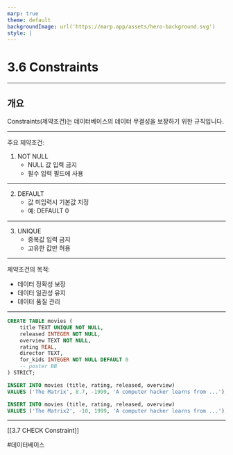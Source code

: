 ```yaml
---
marp: true
theme: default
backgroundImage: url('https://marp.app/assets/hero-background.svg')
style: |
---
```


# 3.6 Constraints

---

## 개요

Constraints(제약조건)는 데이터베이스의 데이터 무결성을 보장하기 위한 규칙입니다.

---

주요 제약조건:

1. NOT NULL
   - NULL 값 입력 금지
   - 필수 입력 필드에 사용

---

2. DEFAULT
   - 값 미입력시 기본값 지정
   - 예: DEFAULT 0

---

3. UNIQUE
   - 중복값 입력 금지
   - 고유한 값만 허용

---

제약조건의 목적:

- 데이터 정확성 보장
- 데이터 일관성 유지
- 데이터 품질 관리

---

```sql
CREATE TABLE movies (
    title TEXT UNIQUE NOT NULL,
    released INTEGER NOT NULL,
    overview TEXT NOT NULL,
    rating REAL,
    director TEXT,
    for_kids INTEGER NOT NULL DEFAULT 0
    -- poster BB
) STRICT;

INSERT INTO movies (title, rating, released, overview)
VALUES ('The Matrix', 8.7, -1999, 'A computer hacker learns from ...');

INSERT INTO movies (title, rating, released, overview)
VALUES ('The Matrix2', -10, 1999, 'A computer hacker learns from ...');

```

---

[[3.7 CHECK Constraint]]

#데이터베이스
